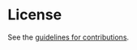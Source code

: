 # License

See the
[guidelines for contributions](https://github.com/WebOfTrust/ietf-acdc-test/blob/main/CONTRIBUTING.md).
